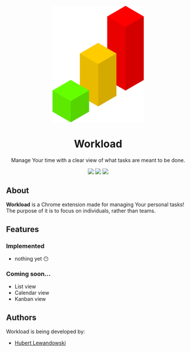 <p align="center">
  <img src="./logo/workload_1024.png" alt="workload logo" width="250"/>
</p>

<div align="center">
  <h1>Workload</h1>
  <p>Manage Your time with a clear view of what tasks are meant to be done.</p>
  <img src="https://img.shields.io/github/issues/RooTender/workload?style=for-the-badge"/>
  <img src="https://img.shields.io/github/stars/RooTender/workload?style=for-the-badge"/>
  <img src="https://img.shields.io/github/license/RooTender/workload?style=for-the-badge"/>
</div>

## About
**Workload** is a Chrome extension made for managing Your personal tasks! The purpose of it is to focus on individuals, rather than teams.

## Features

### Implemented
- nothing yet 😶

### Coming soon...
- List view
- Calendar view
- Kanban view

## Authors
Workload is being developed by:
- [Hubert Lewandowski](https://github.com/RooTender/RooTender)
